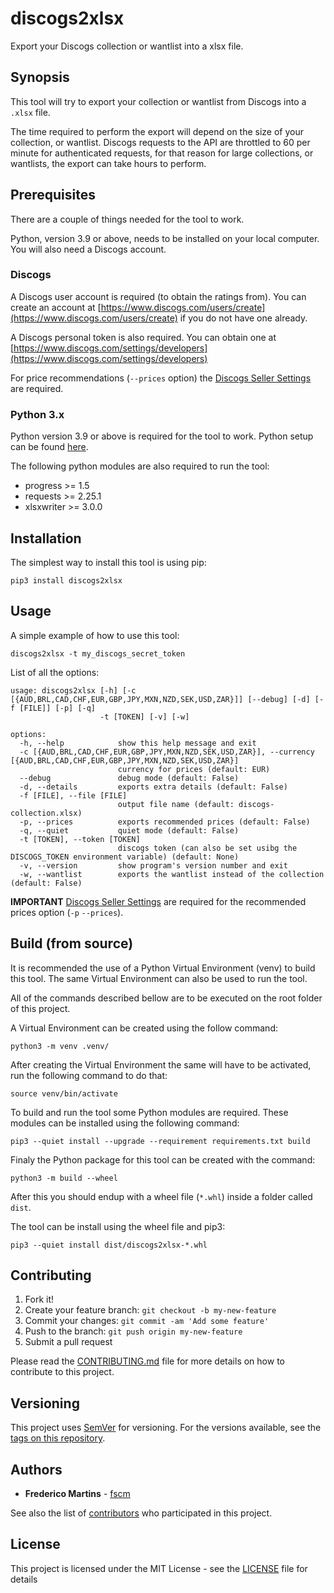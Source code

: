 # discogs2xlsx

Export your Discogs collection or wantlist into a xlsx file.

## Synopsis

This tool will try to export your collection or wantlist from Discogs into
a `.xlsx` file.

The time required to perform the export will depend on the size of your
collection, or wantlist.
Discogs requests to the API are throttled to 60 per minute for authenticated
requests, for that reason for large collections, or wantlists, the export can
take hours to perform.

## Prerequisites

There are a couple of things needed for the tool to work.

Python, version 3.9 or above, needs to be installed on your local computer.
You will also need a Discogs account.

### Discogs

A Discogs user account is required (to obtain the ratings from). You can
create an account at [https://www.discogs.com/users/create](https://www.discogs.com/users/create)
if you do not have one already.

A Discogs personal token is also required. You can obtain one at
[https://www.discogs.com/settings/developers](https://www.discogs.com/settings/developers)

For price recommendations (`--prices` option) the
[Discogs Seller Settings](https://www.discogs.com/settings/seller/) are
required.

### Python 3.x

Python version 3.9 or above is required for the tool to work. Python setup can
be found [here](https://www.python.org/downloads/).

The following python modules are also required to run the tool:

* progress >= 1.5
* requests >= 2.25.1
* xlsxwriter >= 3.0.0

## Installation

The simplest way to install this tool is using pip:

```shell
pip3 install discogs2xlsx
```

## Usage

A simple example of how to use this tool:

```shell
discogs2xlsx -t my_discogs_secret_token
```

List of all the options:

```shell
usage: discogs2xlsx [-h] [-c [{AUD,BRL,CAD,CHF,EUR,GBP,JPY,MXN,NZD,SEK,USD,ZAR}]] [--debug] [-d] [-f [FILE]] [-p] [-q]
                    -t [TOKEN] [-v] [-w]

options:
  -h, --help            show this help message and exit
  -c [{AUD,BRL,CAD,CHF,EUR,GBP,JPY,MXN,NZD,SEK,USD,ZAR}], --currency [{AUD,BRL,CAD,CHF,EUR,GBP,JPY,MXN,NZD,SEK,USD,ZAR}]
                        currency for prices (default: EUR)
  --debug               debug mode (default: False)
  -d, --details         exports extra details (default: False)
  -f [FILE], --file [FILE]
                        output file name (default: discogs-collection.xlsx)
  -p, --prices          exports recommended prices (default: False)
  -q, --quiet           quiet mode (default: False)
  -t [TOKEN], --token [TOKEN]
                        discogs token (can also be set usibg the DISCOGS_TOKEN environment variable) (default: None)
  -v, --version         show program's version number and exit
  -w, --wantlist        exports the wantlist instead of the collection (default: False)
```

**IMPORTANT**
[Discogs Seller Settings](https://www.discogs.com/settings/seller/) are required
for the recommended prices option (`-p` `--prices`).

## Build (from source)

It is recommended the use of a Python Virtual Environment (venv) to build this
tool. The same Virtual Environment can also be used to run the tool.

All of the commands described bellow are to be executed on the root folder of
this project.

A Virtual Environment can be created using the follow command:

```shell
python3 -m venv .venv/
```

After creating the Virtual Environment the same will have to be activated, run
the following command to do that:

```shell
source venv/bin/activate
```

To build and run the tool some Python modules are required. These modules can
be installed using the following command:

```shell
pip3 --quiet install --upgrade --requirement requirements.txt build
```

Finaly the Python package for this tool can be created with the command:

```shell
python3 -m build --wheel
```

After this you should endup with a wheel file (`*.whl`) inside a folder called
`dist`.

The tool can be install using the wheel file and pip3:

```shell
pip3 --quiet install dist/discogs2xlsx-*.whl
```

## Contributing

1. Fork it!
2. Create your feature branch: `git checkout -b my-new-feature`
3. Commit your changes: `git commit -am 'Add some feature'`
4. Push to the branch: `git push origin my-new-feature`
5. Submit a pull request

Please read the [CONTRIBUTING.md](https://github.com/fscm/discogs2xlsx/blob/master/CONTRIBUTING.md)
file for more details on how to contribute to this project.

## Versioning

This project uses [SemVer](http://semver.org/) for versioning. For the versions
available, see the [tags on this repository](https://github.com/fscm/discogs2xlsx/tags).

## Authors

* **Frederico Martins** - [fscm](https://github.com/fscm)

See also the list of [contributors](https://github.com/fscm/discogs2xlsx/contributors)
who participated in this project.

## License

This project is licensed under the MIT License - see the [LICENSE](https://github.com/fscm/discogs2xlsx/blob/master/LICENSE)
file for details
